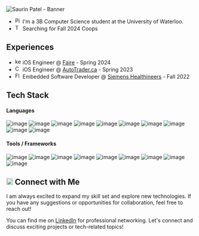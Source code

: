 ![Saurin Patel - Banner](https://github.com/Saurinpatel20/saurinpatel20/assets/62221622/a5341073-adf9-4869-a264-9f6f69df1e2f)

- <img src="https://github.com/Saurinpatel20/saurinpatel20/assets/62221622/6f0df538-ed16-4726-9519-e9f790bfce25" alt="Pin" width="16"/> I'm a 3B Computer Science student at the University of Waterloo.
- <img src="https://github.com/Saurinpatel20/saurinpatel20/assets/62221622/c53edcf8-64de-4212-a653-8df25fc7cbc0" alt="Telescope" width="16"/> Searching for Fall 2024 Coops 

## Experiences
- <img src="https://github.com/Saurinpatel20/saurinpatel20/assets/62221622/7263b9c1-f08b-429c-9216-1f73445f5c06" alt="keyboard" width="16"/> iOS Engineer @ [Faire](https://www.linkedin.com/company/fairewholesale/) - Spring 2024
- <img src="https://github.com/Saurinpatel20/saurinpatel20/assets/62221622/84f50941-51df-427f-82fa-f697053576e8" alt="Computer" width="16"/> iOS Engineer @ [AutoTrader.ca](https://www.linkedin.com/company/trader-corporation/) - Spring 2023 
- <img src="https://github.com/Saurinpatel20/saurinpatel20/assets/62221622/46e49b74-8340-42a6-94fa-f0de049b9148" alt="Floppy Disk" width="16"/> Embedded Software Developer @ [Siemens Healthineers](https://www.linkedin.com/company/siemens-healthineers/) - Fall 2022

## Tech Stack
#### Languages
![image](https://github.com/Saurinpatel20/saurinpatel20/assets/62221622/7ea479fa-f6ad-49f2-94bc-30b5bcbed32c) ![image](https://github.com/Saurinpatel20/saurinpatel20/assets/62221622/5b41d77e-e444-4b3a-83c5-fc4a122a2666)
![image](https://github.com/Saurinpatel20/saurinpatel20/assets/62221622/2f737911-f00f-402c-a08b-dd1d33cc731b) ![image](https://github.com/Saurinpatel20/saurinpatel20/assets/62221622/5785cd1f-4f42-4659-af8c-26503fe6aa50)
![image](https://github.com/Saurinpatel20/saurinpatel20/assets/62221622/ca87606a-44ab-48ca-be5a-cec1b2788a3c) ![image](https://github.com/Saurinpatel20/saurinpatel20/assets/62221622/afda839e-777c-4557-b1eb-0dcb249ad7c3)
![image](https://github.com/Saurinpatel20/saurinpatel20/assets/62221622/bda75f78-1a89-461e-85e1-0fbf3153dcef) ![image](https://github.com/Saurinpatel20/saurinpatel20/assets/62221622/a564c11e-385d-4d52-bc8b-7e83bfb427f5)
![image](https://github.com/Saurinpatel20/saurinpatel20/assets/62221622/1a1a3d47-7a76-4d34-ace8-cd87d8500417) ![image](https://github.com/Saurinpatel20/saurinpatel20/assets/62221622/f964c699-1975-4057-a4f9-7229ccb290c4)

#### Tools / Frameworks
![image](https://github.com/Saurinpatel20/saurinpatel20/assets/62221622/e8d091ad-87e9-484f-9044-16c879bfa61a) ![image](https://github.com/Saurinpatel20/saurinpatel20/assets/62221622/3e7194f6-2603-4e0b-9c69-7465b20b3a8e)
![image](https://github.com/Saurinpatel20/saurinpatel20/assets/62221622/82f634b9-2d17-4c89-82c5-bff51ab9f6ed) ![image](https://github.com/Saurinpatel20/saurinpatel20/assets/62221622/9e7e70ff-116a-4adb-8fdf-7d3e4d45df01)
![image](https://github.com/Saurinpatel20/saurinpatel20/assets/62221622/63fd7ff2-9d17-435a-8fcd-f0cb7edb40cb) ![image](https://github.com/Saurinpatel20/saurinpatel20/assets/62221622/000398db-e92c-4d51-be58-a71221f4437e)
![image](https://github.com/Saurinpatel20/saurinpatel20/assets/62221622/a6e2b5c3-d0da-41e8-a9da-0093d2567158) ![image](https://github.com/Saurinpatel20/saurinpatel20/assets/62221622/8012af2e-6c52-46e8-962f-4c26008ae05b)
![image](https://github.com/Saurinpatel20/saurinpatel20/assets/62221622/029f65fc-fc79-4ce3-9cee-f12e5f7b1c7d)

## <img src="https://github.com/Saurinpatel20/saurinpatel20/assets/62221622/73b37cf7-2017-4701-8811-fd04a927ba46" alt="Email" width="18"/> Connect with Me

I am always excited to expand my skill set and explore new technologies. If you have any suggestions or opportunities for collaboration, feel free to reach out!

You can find me on [LinkedIn](https://www.linkedin.com/in/saurinpatel20/) for professional networking. Let's connect and discuss exciting projects or tech-related topics!
